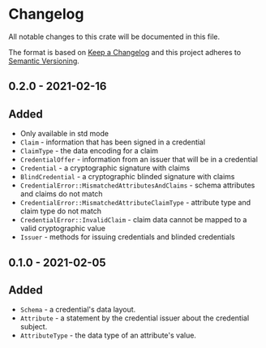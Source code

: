 # Changelog

All notable changes to this crate will be documented in this file.

The format is based on [Keep a Changelog](http://keepachangelog.com/en/1.0.0/)
and this project adheres to [Semantic Versioning](https://semver.org/spec/v2.0.0.html).

## 0.2.0 - 2021-02-16
## Added

- Only available in std mode
- `Claim` - information that has been signed in a credential
- `ClaimType` - the data encoding for a claim
- `CredentialOffer` - information from an issuer that will be in a credential
- `Credential` - a cryptographic signature with claims
- `BlindCredential` - a cryptographic blinded signature with claims
- `CredentialError::MismatchedAttributesAndClaims` - schema attributes and claims do not match
- `CredentialError::MismatchedAttributeClaimType` - attribute type and claim type do not match
- `CredentialError::InvalidClaim` - claim data cannot be mapped to a valid cryptographic value
- `Issuer` - methods for issuing credentials and blinded credentials

## 0.1.0 - 2021-02-05
## Added

- `Schema` - a credential's data layout.
- `Attribute` - a statement by the credential issuer about the credential subject.
- `AttributeType` - the data type of an attribute's value.
